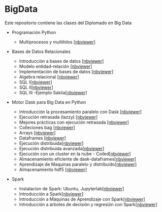 # BigData
Este repositorio contiene las clases del Diplomado en Big Data

 - Programación Python
   - Multiprocesos y multihilos [[nbviewer]](https://nbviewer.jupyter.org/github/AprendizajeProfundo/BigData/blob/main/Python/Cuadernos/05_A_Mulitprocesos_Python_am.ipynb)

- Bases de Datos Relacionales
  - Introducción a bases de datos [[nbviewer]](https://nbviewer.jupyter.org/github/AprendizajeProfundo/BigData/blob/main/Bases_Datos/Notebooks/Bases_Datos_Rel_Intro.ipynb)
   - Modelo entidad-relación [[nbviewer]](https://nbviewer.jupyter.org/github/AprendizajeProfundo/BigData/blob/main/Bases_Datos/Notebooks/Bases_Datos_Rel_Modelo_E_R.ipynb)
   - Implementación de bases de datos [[nbviewer]]( https://nbviewer.jupyter.org/github/AprendizajeProfundo/BigData/blob/main/Bases_Datos/Notebooks/Bases_Datos_Rel_Implementacion.ipynb)
   - Algebra relacional [[nbviewer]](https://nbviewer.jupyter.org/github/AprendizajeProfundo/BigData/blob/main/Bases_Datos/Notebooks/Bases_Datos_Rel_Algebra_Relacional.ipynb )
   - SQL I[[nbviewer]](https://nbviewer.jupyter.org/github/AprendizajeProfundo/BigData/blob/main/Bases_Datos/Notebooks/Bases_Datos_SQL.ipynb) 
   - SQL II[[nbviewer]](https://nbviewer.jupyter.org/github/AprendizajeProfundo/BigData/blob/main/Bases_Datos/Notebooks/Bases_Datos_SQL-2.ipynb)
   - SQL III -Ejemplo Sakila[[nbviewer]](https://nbviewer.jupyter.org/github/AprendizajeProfundo/BigData/blob/main/Bases_Datos/Notebooks/Bases_Datos_SQL-3.ipynb)
- Motor Dask para Big Data en Python
   - Introducción la procesamiento paralelo con Dask [[nbviewer]](https://nbviewer.jupyter.org/github/AprendizajeProfundo/BigData/blob/main/Dask/Cuadernos/01_dask_delayed_am.ipynb)
   - Ejecución retrasada (lazzy) [[nbviewer]](https://nbviewer.jupyter.org/github/AprendizajeProfundo/BigData/blob/main/Dask/Cuadernos/01x_lazy_am.ipynb)
   - Mejores prácticas con ejecución retrasada [[nbviewer]](https://nbviewer.jupyter.org/github/AprendizajeProfundo/BigData/blob/main/Dask/Cuadernos/01_dask_Mejores_Practicas.ipynb)
   - Colleciones bag [[nbviewer]](https://nbviewer.jupyter.org/github/AprendizajeProfundo/BigData/blob/main/Dask/Cuadernos/02_bag_am.ipynb)
   - Arrays [[nbviewer]](https://nbviewer.jupyter.org/github/AprendizajeProfundo/BigData/blob/main/Dask/Cuadernos/03_array_am.ipynb)
   - Dataframes [[nbviewer]](https://nbviewer.jupyter.org/github/AprendizajeProfundo/BigData/blob/main/Dask/Cuadernos/04_dataframe_am.ipynb)
   - Ejecución distribuida[[nbviewer]](https://nbviewer.jupyter.org/github/AprendizajeProfundo/BigData/blob/main/Dask/Cuadernos/05_distributed_am.ipynb)
   - Ejecución distribuida avanzada[[nbviewer]](https://nbviewer.jupyter.org/github/AprendizajeProfundo/BigData/blob/main/Dask/Cuadernos/06_distributed_advanced_am.ipynb)
   - Ejecución con un cluster en la nube - Coiled[[nbviewer]](https://nbviewer.jupyter.org/github/AprendizajeProfundo/BigData/blob/main/Dask/Cuadernos/10_coiled_quickstart.ipynb)
   - Almacenamiento eficiente de dask-dataframes[[nbviewer]](https://nbviewer.jupyter.org/github/AprendizajeProfundo/BigData/blob/main/Dask/Cuadernos/07_dataframe_storage_am.ipynb)
   - Aprendizaje de Maquinas paralelo y distribuido[[nbviewer]](https://nbviewer.jupyter.org/github/AprendizajeProfundo/BigData/blob/main/Dask/Cuadernos/08_machine_learning_am.ipynb)  
   - Almacenamiento hdf5 [[nbviewer]](https://nbviewer.jupyter.org/github/AprendizajeProfundo/BigData/blob/main/Almacenamiento/Cuadernos/hdf5.ipynb)
- Spark
  - Instalacion de Spark: Ubuntu, Jupyterlab[[nbviewer]](https://nbviewer.jupyter.org/github/AprendizajeProfundo/BigData/blob/main/Spark/Cuadernos/Spark_install.ipynb)
  - Introducción a Spark[[nbviewer]](https://nbviewer.jupyter.org/github/AprendizajeProfundo/BigData/blob/main/Spark/Cuadernos/Spark_Introduccion.ipynb)
  - Introducción a Máquinas de Aprendizaje con Spark[[nbviewer]](https://nbviewer.jupyter.org/github/AprendizajeProfundo/BigData/blob/main/Spark/Cuadernos/Spark_Machine_Learning.ipynb)
  - Introducción a árboles de decisión y regresión con Spark[[nbviewer]](https://nbviewer.jupyter.org/github/AprendizajeProfundo/BigData/blob/main/Spark/Cuadernos/Spark_Machine_Learning-tree.ipynb)
